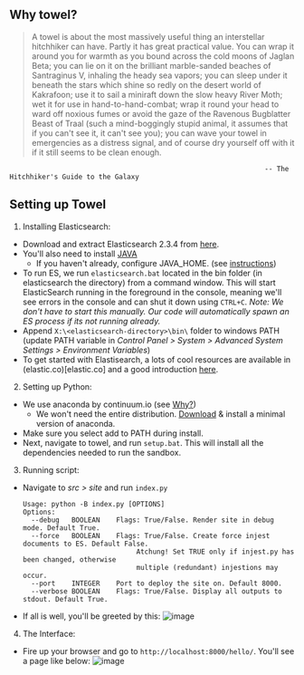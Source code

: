 Why towel?
-----
> A towel is about the most massively useful thing an interstellar hitchhiker can have. Partly it has great practical value. You can wrap it around you for warmth as you bound across the cold moons of Jaglan Beta; you can lie on it on the brilliant marble-sanded beaches of Santraginus V, inhaling the heady sea vapors; you can sleep under it beneath the stars which shine so redly on the desert world of Kakrafoon; use it to sail a miniraft down the slow heavy River Moth; wet it for use in hand-to-hand-combat; wrap it round your head to ward off noxious fumes or avoid the gaze of the Ravenous Bugblatter Beast of Traal (such a mind-boggingly stupid animal, it assumes that if you can't see it, it can't see you); you can wave your towel in emergencies as a distress signal, and of course dry yourself off with it if it still seems to be clean enough.
                                                                                                
                                                                   -- The Hitchhiker's Guide to the Galaxy

Setting up Towel
-----


1. Installing Elasticsearch:
  + Download and extract Elasticsearch 2.3.4 from [here](https://www.elastic.co/downloads/elasticsearch).
  + You'll also need to install [JAVA](http://java.com/en/download/manual.jsp)
    - If you haven't already, configure JAVA_HOME. (see [instructions](https://confluence.atlassian.com/doc/setting-the-java_home-variable-in-windows-8895.html))
  + To run ES, we run `elasticsearch.bat` located in the bin folder (in elasticsearch the directory) from a command window. This will start ElasticSearch running in the foreground in the console, meaning we'll see errors in the console and can shut it down using `CTRL+C`. *Note: We don't have to start this manually. Our code will automatically spawn an ES process if its not running already.*
  + Append `X:\<elasticsearch-directory>\bin\` folder to windows PATH (update PATH variable in *Control Panel > System > Advanced System Settings > Environment Variables*)
  + To get started with Elastisearch, a lots of cool resources are available in (elastic.co)[elastic.co] and a good introduction [here](http://joelabrahamsson.com/elasticsearch-101/).
  
2. Setting up Python:
  + We use anaconda by continuum.io (see [Why?](https://www.continuum.io/why-anaconda))
    - We won't need the entire distribution. [Download](http://conda.pydata.org/miniconda.html) & install a minimal version of anaconda.
  + Make sure you select add to PATH during install.
  + Next, navigate to towel, and run `setup.bat`. This will install all the dependencies needed to run the sandbox.

3. Running script:
  + Navigate to *src > site* and run `index.py`
  
      ```
      Usage: python -B index.py [OPTIONS]
      Options:
        --debug   BOOLEAN    Flags: True/False. Render site in debug mode. Default True.
        --force   BOOLEAN    Flags: True/False. Create force injest documents to ES. Default False.
                                  Atchung! Set TRUE only if injest.py has been changed, otherwise 
                                  multiple (redundant) injestions may occur. 
        --port    INTEGER    Port to deploy the site on. Default 8000.
        --verbose BOOLEAN    Flags: True/False. Display all outputs to stdout. Default True.
      ```
  + If all is well, you'll be greeted by this:
      ![image](https://cloud.githubusercontent.com/assets/1433964/16996958/7aa4d72e-4e81-11e6-838f-da8b24e78c3c.png)

4. The Interface:
  + Fire up your browser and go to `http://localhost:8000/hello/`. You'll see a page like below:
    ![image](https://cloud.githubusercontent.com/assets/1433964/16997126/1c3a89e4-4e82-11e6-8aa7-ee596ace709b.png)


  
    
